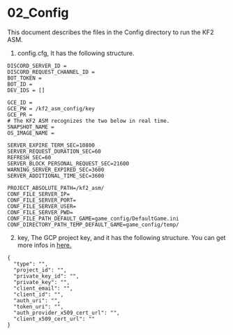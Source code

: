 02_Config
=============

This document describes the files in the Config directory to run the KF2 ASM.

1. config.cfg, It has the following structure.
```
DISCORD_SERVER_ID = 
DISCORD_REQUEST_CHANNEL_ID = 
BOT_TOKEN = 
BOT_ID = 
DEV_IDS = []

GCE_ID = 
GCE_PW = /kf2_asm_config/key
GCE_PR = 
# The KF2 ASM recognizes the two below in real time.
SNAPSHOT_NAME = 
OS_IMAGE_NAME = 

SERVER_EXPIRE_TERM_SEC=10800
SERVER_REQUEST_DURATION_SEC=60
REFRESH_SEC=60
SERVER_BLOCK_PERSONAL_REQUEST_SEC=21600
WARNING_SERVER_EXPIRED_SEC=3600
SERVER_ADDITIONAL_TIME_SEC=3600

PROJECT_ABSOLUTE_PATH=/kf2_asm/
CONF_FILE_SERVER_IP=
CONF_FILE_SERVER_PORT=
CONF_FILE_SERVER_USER=
CONF_FILE_SERVER_PWD=
CONF_FILE_PATH_DEFAULT_GAME=game_config/DefaultGame.ini
CONF_DIRECTORY_PATH_TEMP_DEFAULT_GAME=game_config/temp/
```

2. key, The GCP project key, and it has the following structure. You can get more infos in [here.](https://libcloud.readthedocs.io/en/stable/compute/drivers/gce.html)
```
{
  "type": "",
  "project_id": "",
  "private_key_id": "",
  "private_key": "",
  "client_email": "",
  "client_id": "",
  "auth_uri": "",
  "token_uri": "",
  "auth_provider_x509_cert_url": "",
  "client_x509_cert_url": ""
}
```